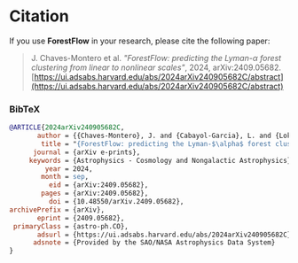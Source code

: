 # Citation

If you use **ForestFlow** in your research, please cite the following paper:

> J. Chaves-Montero et al. *"ForestFlow: predicting the Lyman-$\alpha$ forest clustering from linear to nonlinear scales"*, 2024, arXiv:2409.05682.  
> [https://ui.adsabs.harvard.edu/abs/2024arXiv240905682C/abstract](https://ui.adsabs.harvard.edu/abs/2024arXiv240905682C/abstract)

### BibTeX

```bibtex
@ARTICLE{2024arXiv240905682C,
       author = {{Chaves-Montero}, J. and {Cabayol-Garcia}, L. and {Lokken}, M. and {Font-Ribera}, A. and {Aguilar}, J. and {Ahlen}, S. and {Bianchi}, D. and {Brooks}, D. and {Claybaugh}, T. and {Cole}, S. and {de la Macorra}, A. and {Ferraro}, S. and {Forero-Romero}, J.~E. and {Gazta{\~n}aga}, E. and {Gontcho}, S. Gontcho A and {Gutierrez}, G. and {Honscheid}, K. and {Kehoe}, R. and {Kirkby}, D. and {Kremin}, A. and {Lambert}, A. and {Landriau}, M. and {Manera}, M. and {Martini}, P. and {Miquel}, R. and {Mu{\~n}oz-Guti{\'e}rrez}, A. and {Niz}, G. and {P{\'e}rez-R{\`a}fols}, I. and {Rossi}, G. and {Sanchez}, E. and {Schubnell}, M. and {Sprayberry}, D. and {Tarl{\'e}}, G. and {Weaver}, B.~A.},
        title = "{ForestFlow: predicting the Lyman-$\alpha$ forest clustering from linear to nonlinear scales}",
      journal = {arXiv e-prints},
     keywords = {Astrophysics - Cosmology and Nongalactic Astrophysics},
         year = 2024,
        month = sep,
          eid = {arXiv:2409.05682},
        pages = {arXiv:2409.05682},
          doi = {10.48550/arXiv.2409.05682},
archivePrefix = {arXiv},
       eprint = {2409.05682},
 primaryClass = {astro-ph.CO},
       adsurl = {https://ui.adsabs.harvard.edu/abs/2024arXiv240905682C},
      adsnote = {Provided by the SAO/NASA Astrophysics Data System}
}

```